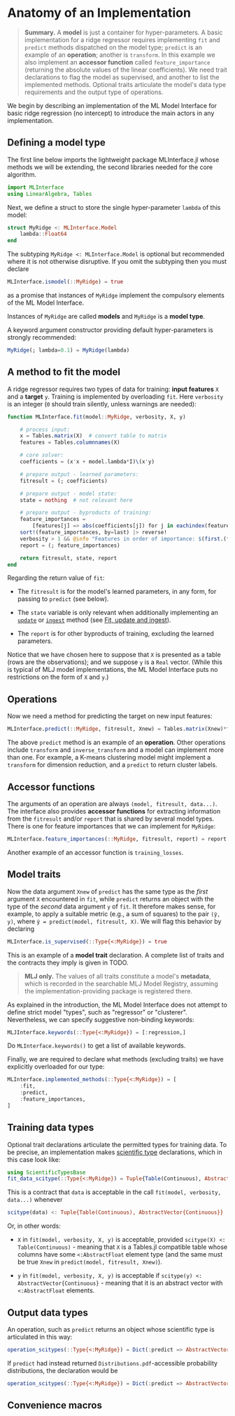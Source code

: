 # Anatomy of an Implementation

> **Summary.** A **model** is just a container for hyper-parameters. A basic implementation
> for a ridge regressor requires implementing `fit` and `predict` methods dispatched on the
> model type; `predict` is an example of an **operation**; another is `transform`. In this
> example we also implement an **accessor function** called `feature_importance` (returning
> the absolute values of the linear coefficients). We need trait declarations to flag the
> model as supervised, and another to list the implemented methods. Optional traits
> articulate the model's data type requirements and the output type of operations.

We begin by describing an implementation of the ML Model Interface for basic ridge
regression (no intercept) to introduce the main actors in any implementation.


## Defining a model type

The first line below imports the lightweight package MLInterface.jl whose methods we will be
extending, the second libraries needed for the core algorithm.

```julia
import MLInterface
using LinearAlgebra, Tables
```

Next, we define a struct to store the single hyper-parameter `lambda` of this model:

```julia
struct MyRidge <: MLInterface.Model
	lambda::Float64
end
```

The subtyping `MyRidge <: MLInterface.Model` is optional but recommended where it is not
otherwise disruptive. If you omit the subtyping then you must declare

```julia
MLInterface.ismodel(::MyRidge) = true
```

as a promise that instances of `MyRidge` implement the compulsory elements of the ML Model
Interface.

Instances of `MyRidge` are called **models** and `MyRidge` is a **model type**.

A keyword argument constructor providing default hyper-parameters is strongly recommended:

```julia
MyRidge(; lambda=0.1) = MyRidge(lambda)
```

## A method to fit the model

A ridge regressor requires two types of data for training: **input features** `X` and a
**target** `y`. Training is implemented by overloading `fit`. Here `verbosity` is an integer
(`0` should train silently, unless warnings are needed):

```julia
function MLInterface.fit(model::MyRidge, verbosity, X, y)

	# process input:
	x = Tables.matrix(X)  # convert table to matrix
	features = Tables.columnnames(X)

	# core solver:
	coefficients = (x'x + model.lambda*I)\(x'y)

	# prepare output - learned parameters:
	fitresult = (; coefficients)

	# prepare output - model state:
	state = nothing  # not relevant here

	# prepare output - byproducts of training:
	feature_importances =
		[features[j] => abs(coefficients[j]) for j in eachindex(features)]
	sort!(feature_importances, by=last) |> reverse!
	verbosity > 1 && @info "Features in order of importance: $(first.(feature_importances))"
	report = (; feature_importances)

	return fitresult, state, report
end
```

Regarding the return value of `fit`:

- The `fitresult` is for the model's learned parameters, in any form, for passing to
  `predict` (see below).

- The `state` variable is only relevant when additionally implementing an [`update`](@ref)
  or [`ingest`](@ref) method (see [Fit, update and ingest](@ref)).

- The `report` is for other byproducts of training, excluding the learned parameters.

Notice that we have chosen here to suppose that `X` is presented as a table (rows are the
observations); and we suppose `y` is a `Real` vector. (While this is typical of MLJ model
implementations, the ML Model Interface puts no restrictions on the form of `X` and `y`.)


## Operations

Now we need a method for predicting the target on new input features:

```julia
MLInterface.predict(::MyRidge, fitresult, Xnew) = Tables.matrix(Xnew)*fitresult.coefficients
```

The above `predict` method is an example of an **operation**. Other operations include
`transform` and `inverse_transform` and a model can implement more than one. For example, a
K-means clustering model might implement a `transform` for dimension reduction, and a
`predict` to return cluster labels.


## Accessor functions

The arguments of an operation are always `(model, fitresult, data...)`. The interface also
provides **accessor functions** for extracting information from the `fitresult` and/or
`report` that is shared by several model types.  There is one for feature importances that
we can implement for `MyRidge`:

```julia
MLInterface.feature_importances(::MyRidge, fitresult, report) = report.feature_importances
```

Another example of an accessor function is `training_losses`.


## Model traits

Now the data argument `Xnew` of `predict` has the same type as the *first* argument `X`
encountered in `fit`, while `predict` returns an object with the type of the *second* data
argument `y` of `fit`. It therefore makes sense, for example, to apply a suitable metric
(e.g., a sum of squares) to the pair `(ŷ, y)`, where `ŷ = predict(model, fitresult, X)`. We
will flag this behavior by declaring

```julia
MLInterface.is_supervised(::Type{<:MyRidge}) = true
```

This is an example of a **model trait** declaration. A complete list of traits and the
contracts they imply is given in TODO.

> **MLJ only.** The values of all traits constitute a model's **metadata**, which is
> recorded in the searchable MLJ Model Registry, assuming the implementation-providing
> package is registered there.

As explained in the introduction, the ML Model Interface does not attempt to define strict
model "types", such as "regressor" or "clusterer". Nevertheless, we can specify suggestive
non-binding keywords:

```julia
MLJInterface.keywords(::Type{<:MyRidge}) = [:regression,]
```

Do `MLInterface.keywords()` to get a list of available keywords.

Finally, we are required to declare what methods (excluding traits) we have explicitly
overloaded for our type:

```julia
MLInterface.implemented_methods(::Type{<:MyRidge}) = [
	:fit,
	:predict,
	:feature_importances,
]
```

## Training data types

Optional trait declarations articulate the permitted types for training data. To be precise,
an implementation makes [scientific type](https://github.com/JuliaAI/ScientificTypes.jl)
declarations, which in this case look like:

```julia
using ScientificTypesBase
fit_data_scitype(::Type{<:MyRidge}) = Tuple{Table(Continuous), AbstractVector{Continuous}}
```

This is a contract that `data` is acceptable in the call `fit(model, verbosity, data...)`
whenever

```julia
scitype(data) <: Tuple{Table(Continuous), AbstractVector{Continuous}}
```

Or, in other words:

- `X` in `fit(model, verbosity, X, y)` is acceptable, provided `scitype(X) <:
  Table(Continuous)` - meaning that `X` is a Tables.jl compatible table whose columns have
  some `<:AbstractFloat` element type (and the same must be true `Xnew` in `predict(model,
  fitresult, Xnew)`).

- `y` in `fit(model, verbosity, X, y)` is acceptable if `scitype(y) <:
  AbstractVector{Continuous}` - meaning that it is an abstract vector with `<:AbstractFloat`
  elements.


## Output data types

An operation, such as `predict` returns an object whose scientific type is articulated in
this way:

```julia
operation_scitypes(::Type{<:MyRidge}) = Dict(:predict => AbstractVector{<:Continuous})
```

If `predict` had instead returned `Distributions.pdf`-accessible probability distributions,
the declaration would be

```julia
operation_scitypes(::Type{<:MyRidge}) = Dict(:predict => AbstractVector{Density{<:Continuous}})
```

## Convenience macros
